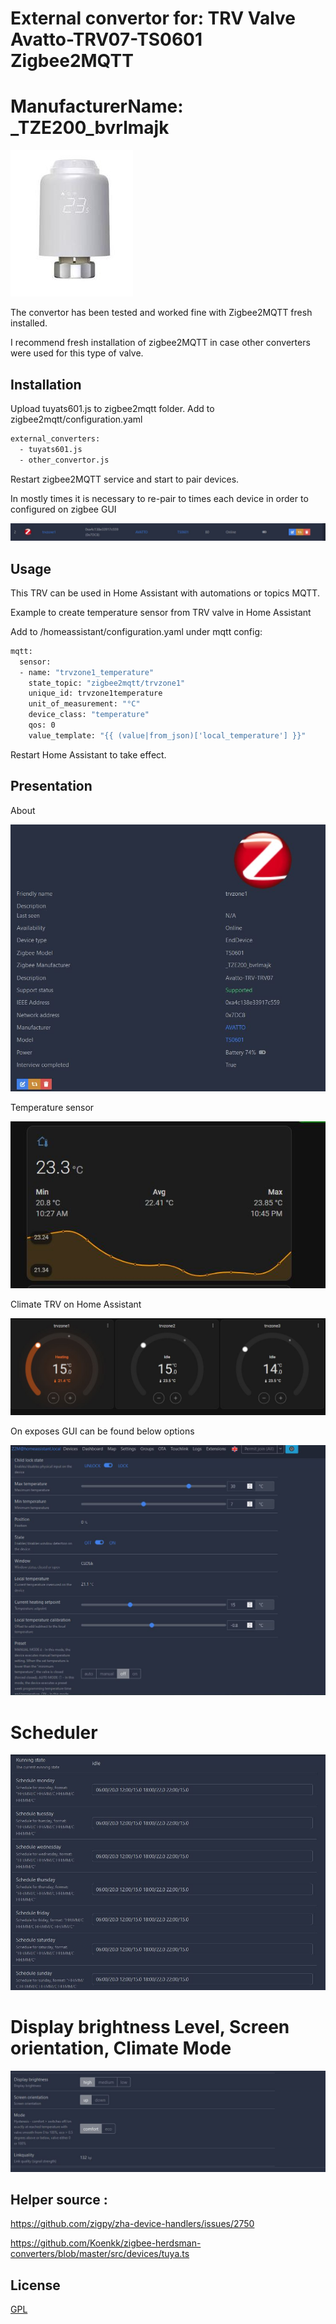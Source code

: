 #  External convertor for:  TRV Valve Avatto-TRV07-TS0601 Zigbee2MQTT
#  ManufacturerName:   _TZE200_bvrlmajk

![Alt text](pictures/Avatto-TRV07-TS0601.JPG)

The convertor has been tested and worked fine with Zigbee2MQTT fresh installed.

I recommend fresh installation of zigbee2MQTT in case other converters were used for this type of valve. 


## Installation

Upload tuyats601.js to zigbee2mqtt folder.
Add to zigbee2mqtt/configuration.yaml 

```bash
external_converters:
  - tuyats601.js
  - other_convertor.js
```
Restart zigbee2MQTT service and start to pair devices. 

In mostly  times it is necessary to re-pair to times each device in order to configured on zigbee GUI

![Alt text](pictures/Zigbee_Device.JPG)

## Usage

This TRV can be used in Home Assistant with automations or  topics MQTT.

Example to create temperature sensor from TRV valve in Home Assistant

Add to /homeassistant/configuration.yaml under mqtt config:

```bash
mqtt:
  sensor:
  - name: "trvzone1_temperature"
    state_topic: "zigbee2mqtt/trvzone1"
    unique_id: trvzone1temperature
    unit_of_measurement: "°C"
    device_class: "temperature"
    qos: 0
    value_template: "{{ (value|from_json)['local_temperature'] }}"
```
Restart Home Assistant to take effect.

## Presentation
About 

![Alt text](pictures/Avatto-About_TRV07-TS0601.JPG)

Temperature sensor 

![Alt text](pictures/Temperature_sensor.JPG)

Climate TRV on Home Assistant

![Alt text](pictures/Avatto_Climate_TRV.JPG)

On exposes GUI can be found below options

![Alt text](pictures/Avatto_exposes_1.JPG)

# Scheduler 

![Alt text](pictures/Avatto_exposes_Schedule.JPG)

#  Display brightness Level, Screen orientation, Climate Mode

![Alt text](pictures/Avatto_exposes_2.JPG)

## Helper source :

https://github.com/zigpy/zha-device-handlers/issues/2750
    
https://github.com/Koenkk/zigbee-herdsman-converters/blob/master/src/devices/tuya.ts

## License
[GPL](https://choosealicense.com/licenses/gpl-3.0/)
